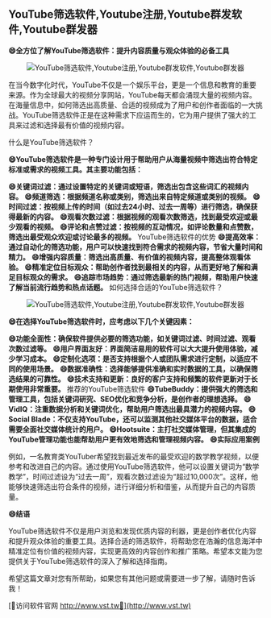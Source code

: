## **YouTube筛选软件,Youtube注册,Youtube群发软件,Youtube群发器**

**😄全方位了解YouTube筛选软件：提升内容质量与观众体验的必备工具**

 <center><img src="https://vst.tw/MP4/tuiguang/png/1.png" alt="YouTube筛选软件,Youtube注册,Youtube群发软件,Youtube群发器"></center>

在当今数字化时代，YouTube不仅是一个娱乐平台，更是一个信息和教育的重要来源。作为全球最大的视频分享网站，YouTube每天都会涌现大量的视频内容。在海量信息中，如何筛选出高质量、合适的视频成为了用户和创作者面临的一大挑战。YouTube筛选软件正是在这种需求下应运而生的，它为用户提供了强大的工具来过滤和选择最有价值的视频内容。

什么是YouTube筛选软件？

**😄YouTube筛选软件是一种专门设计用于帮助用户从海量视频中筛选出符合特定标准或需求的视频工具。其主要功能包括：**

**😄关键词过滤：通过设置特定的关键词或短语，筛选出包含这些词汇的视频内容。**
**😄频道筛选：根据频道名称或类别，筛选出来自特定频道或类别的视频。**
**😄时间过滤：按视频上传的时间（如过去24小时、过去一周等）进行筛选，确保获得最新的内容。**
**😄观看次数过滤：根据视频的观看次数筛选，找到最受欢迎或最少观看的视频。**
**😄评论和点赞过滤：按视频的互动情况，如评论数量和点赞数，筛选出最受观众欢迎或讨论最多的视频。**
YouTube筛选软件的优势
**😄提高效率：通过自动化的筛选功能，用户可以快速找到符合需求的视频内容，节省大量时间和精力。**
**😄增强内容质量：筛选出高质量、有价值的视频内容，提高整体观看体验。**
**😄精准定位目标观众：帮助创作者找到最相关的内容，从而更好地了解和满足目标观众的需求。**
**😄追踪市场趋势：通过筛选最新的热门视频，帮助用户快速了解当前流行趋势和热点话题。**
如何选择合适的YouTube筛选软件？

 <center><img src="https://vst.tw/MP4/tuiguang/png/0.png" alt="YouTube筛选软件,Youtube注册,Youtube群发软件,Youtube群发器"></center>

**😄在选择YouTube筛选软件时，应考虑以下几个关键因素：**

**😄功能全面性：确保软件提供必要的筛选功能，如关键词过滤、时间过滤、观看次数过滤等。**
**😄用户界面友好：界面简洁易用的软件可以大大提升使用体验，减少学习成本。**
**😄定制化选项：是否支持根据个人或团队需求进行定制，以适应不同的使用场景。**
**😄数据准确性：选择能够提供准确和实时数据的工具，以确保筛选结果的可靠性。**
**😄技术支持和更新：良好的客户支持和频繁的软件更新对于长期使用非常重要。**
推荐的YouTube筛选软件
**😄TubeBuddy：提供强大的筛选和管理工具，包括关键词研究、SEO优化和竞争分析，是创作者的理想选择。**
**😄VidIQ：注重数据分析和关键词优化，帮助用户筛选出最具潜力的视频内容。**
**😄Social Blade：不仅支持YouTube，还可以监测其他社交媒体平台的数据，适合需要全面社交媒体统计的用户。**
**😄Hootsuite：主打社交媒体管理，但其集成的YouTube管理功能也能帮助用户更有效地筛选和管理视频内容。**
**😄实际应用案例**

例如，一名教育类YouTuber希望找到最近发布的最受欢迎的数学教学视频，以便参考和改进自己的内容。通过使用YouTube筛选软件，他可以设置关键词为“数学教学”，时间过滤设为“过去一周”，观看次数过滤设为“超过10,000次”。这样，他能够快速筛选出符合条件的视频，进行详细分析和借鉴，从而提升自己的内容质量。

**😄结语**

YouTube筛选软件不仅是用户浏览和发现优质内容的利器，更是创作者优化内容和提升观众体验的重要工具。选择合适的筛选软件，将帮助您在浩瀚的信息海洋中精准定位有价值的视频内容，实现更高效的内容创作和推广策略。希望本文能为您提供关于YouTube筛选软件的深入了解和选择指南。

希望这篇文章对您有所帮助，如果您有其他问题或需要进一步了解，请随时告诉我！


[👻访问软件官网 http://www.vst.tw👻](http://www.vst.tw)
